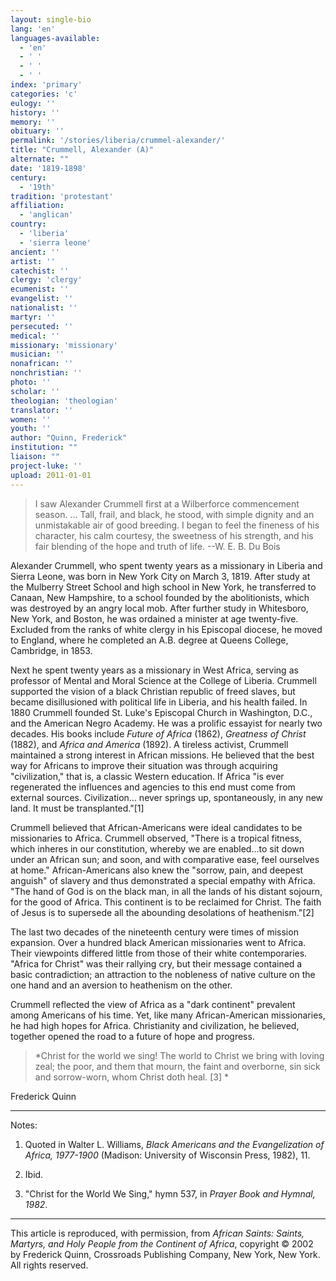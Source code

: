 ```yaml
---
layout: single-bio
lang: 'en'
languages-available:
  - 'en'
  - ' '
  - ' '
  - ' '
index: 'primary'
categories: 'c'
eulogy: ''
history: ''
memory: ''
obituary: ''
permalink: '/stories/liberia/crummel-alexander/'
title: "Crummell, Alexander (A)"
alternate: ""
date: '1819-1898'
century:
  - '19th'
tradition: 'protestant'
affiliation:
  - 'anglican'
country:
  - 'liberia'
  - 'sierra leone'
ancient: ''
artist: ''
catechist: ''
clergy: 'clergy'
ecumenist: ''
evangelist: ''
nationalist: ''
martyr: ''
persecuted: ''
medical: ''
missionary: 'missionary'
musician: ''
nonafrican: ''
nonchristian: ''
photo: ''
scholar: ''
theologian: 'theologian'
translator: ''
women: ''
youth: ''
author: "Quinn, Frederick"
institution: ""
liaison: ""
project-luke: ''
upload: 2011-01-01
---
```




> I saw Alexander Crummell first at a Wilberforce commencement season. ... Tall, frail, and black, he stood, with simple dignity and an unmistakable air of good breeding. I began to feel the fineness of his character, his calm courtesy, the sweetness of his strength, and his fair blending of the hope and truth of life. --W. E. B. Du Bois
>

Alexander Crummell, who spent twenty years as a missionary in Liberia and Sierra Leone, was born in New York City on March 3, 1819. After study at the Mulberry Street School and high school in New York, he transferred to Canaan, New Hampshire, to a school founded by the abolitionists, which was destroyed by an angry local mob. After further study in Whitesboro, New York, and Boston, he was ordained a minister at age twenty-five. Excluded from the ranks of white clergy in his Episcopal diocese, he moved to England, where he completed an A.B. degree at Queens College, Cambridge, in 1853.

Next he spent twenty years as a missionary in West Africa, serving as professor of Mental and Moral Science at the College of Liberia. Crummell supported the vision of a black Christian republic of freed slaves, but became disillusioned with political life in Liberia, and his health failed.
In 1880 Crummell founded St. Luke's Episcopal Church in Washington, D.C., and the American Negro Academy. He was a prolific essayist for nearly two decades. His books include *Future of Africa* (1862), *Greatness of Christ* (1882), and *Africa and America* (1892). A tireless activist, Crummell maintained a strong interest in African missions. He believed that the best way for Africans to improve their situation was through acquiring "civilization," that is, a classic Western education. If Africa "is ever regenerated the influences and agencies to this end must come from external sources. Civilization... never springs up, spontaneously, in any new land. It must be transplanted."[1]

Crummell believed that African-Americans were ideal candidates to be missionaries to Africa. Crummell observed, "There is a tropical fitness, which inheres in our constitution, whereby we are enabled...to sit down under an African sun; and soon, and with comparative ease, feel ourselves at home." African-Americans also knew the "sorrow, pain, and deepest anguish" of slavery and thus demonstrated a special empathy with Africa. "The hand of God is on the black man, in all the lands of his distant sojourn, for the good of Africa. This continent is to be reclaimed for Christ. The faith of Jesus is to supersede all the abounding desolations of heathenism."[2]

The last two decades of the nineteenth century were times of mission expansion. Over a hundred black American missionaries went to Africa. Their viewpoints differed little from those of their white contemporaries. "Africa for Christ" was their rallying cry, but their message contained a basic contradiction; an attraction to the nobleness of native culture on the one hand and an aversion to heathenism on the other.

Crummell reflected the view of Africa as a "dark continent" prevalent among Americans of his time. Yet, like many African-American missionaries, he had high hopes for Africa. Christianity and civilization, he believed, together opened the road to a future of hope and progress.

> *Christ for the world we sing!
> The world to Christ we bring
> with loving zeal;
> the poor, and them that mourn,
> the faint and overborne,
> sin sick and sorrow-worn,
> whom Christ doth heal. [3]
> *

Frederick Quinn

---

Notes:

1. Quoted in Walter L. Williams, *Black Americans and the Evangelization
of Africa, 1977-1900* (Madison: University of Wisconsin Press, 1982), 11.

2. Ibid.

3. "Christ for the World We Sing," hymn 537, in *Prayer Book and Hymnal, 1982*.

---

This article is reproduced, with permission, from *African Saints: Saints, Martyrs, and Holy People from the Continent of Africa*, copyright &copy; 2002 by Frederick Quinn, Crossroads Publishing Company, New York, New York.  All rights reserved.
